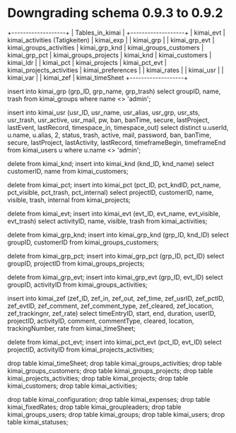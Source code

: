 # Downgrading schema 0.9.3 to 0.9.2

+-------------------+
| Tables_in_kimai   |
+-------------------+
| kimai_evt         | kimai_activities (Tatigkeiten)
| kimai_exp         |
| kimai_grp         | 
| kimai_grp_evt     | kimai_groups_activities
| kimai_grp_knd     | kimai_groups_customers
| kimai_grp_pct     | kimai_groups_projects
| kimai_knd         | kimai_customers
| kimai_ldr         |
| kimai_pct         | kimai_projects
| kimai_pct_evt     | kimai_projects_activities
| kimai_preferences |
| kimai_rates       |
| kimai_usr         |
| kimai_var         |
| kimai_zef         | kimai_timeSheet
+-------------------+


insert into kimai_grp (grp_ID, grp_name, grp_trash) select groupID, name, trash from kimai_groups where name <> 'admin';

insert into kimai_usr (usr_ID, usr_name, usr_alias, usr_grp, usr_sts, usr_trash, usr_active, usr_mail, pw, ban, banTime, secure, lastProject, lastEvent, lastRecord, timespace_in, timespace_out) select distinct u.userId, u.name, u.alias, 2, status, trash, active, mail, password, ban, banTime, secure, lastProject, lastActivity, lastRecord, timeframeBegin, timeframeEnd from kimai_users u where u.name <> 'admin';

delete from kimai_knd;
insert into kimai_knd (knd_ID, knd_name) select customerID, name from kimai_customers;

delete from kimai_pct;
insert into kimai_pct (pct_ID, pct_kndID, pct_name, pct_visible, pct_trash, pct_internal) select projectID, customerID, name, visible, trash, internal from kimai_projects;

delete from kimai_evt;
insert into kimai_evt (evt_ID, evt_name, evt_visible, evt_trash) select activityID, name, visible, trash from kimai_activities;

delete from kimai_grp_knd;
insert into kimai_grp_knd (grp_ID, knd_ID) select groupID, customerID from kimai_groups_customers;

delete from kimai_grp_pct;
insert into kimai_grp_pct (grp_ID, pct_ID) select groupID, projectID from kimai_groups_projects;

delete from kimai_grp_evt;
insert into kimai_grp_evt (grp_ID, evt_ID) select groupID, activityID from kimai_groups_activities;

insert into kimai_zef (zef_ID, zef_in, zef_out, zef_time, zef_usrID, zef_pctID, zef_evtID, zef_comment, zef_comment_type, zef_cleared, zef_location, zef_trackingnr, zef_rate) select timeEntryID, start, end, duration, userID, projectID, activityID, comment, commentType, cleared, location, trackingNumber, rate from kimai_timeSheet;

delete from kimai_pct_evt;
insert into kimai_pct_evt (pct_ID, evt_ID) select projectID, activityID from kimai_projects_activities;

drop table kimai_timeSheet;
drop table kimai_groups_activities;
drop table kimai_groups_customers;
drop table kimai_groups_projects;
drop table kimai_projects_activities;
drop table kimai_projects;
drop table kimai_customers;
drop table kimai_activities;

drop table kimai_configuration;
drop table kimai_expenses;
drop table kimai_fixedRates;
drop table kimai_groupleaders;
drop table kimai_groups_users;
drop table kimai_groups;
drop table kimai_users;
drop table kimai_statuses;
